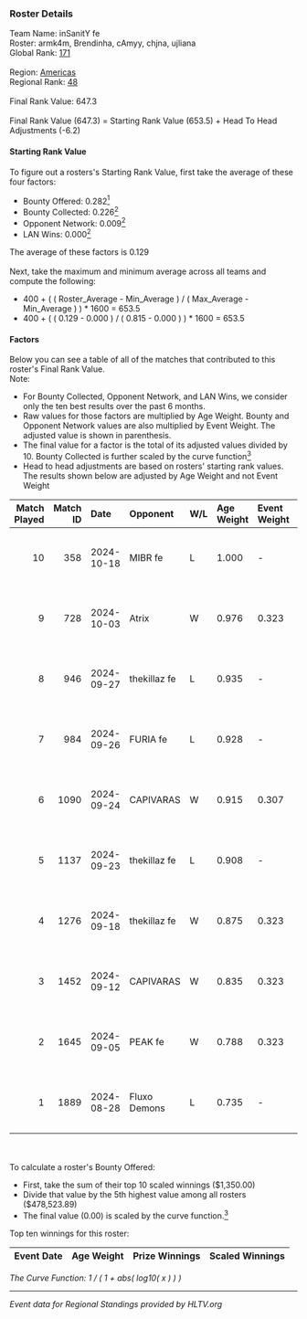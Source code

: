 ### Roster Details<br />
Team Name: inSanitY fe<br />
Roster: armk4m, Brendinha, cAmyy, chjna, ujliana<br />
Global Rank: [171](../../standings_global_2024_11_06.md)<br />
<br />
Region: [Americas]( ../../standings_americas_2024_11_06.md)<br />
Regional Rank: [48]( ../../standings_americas_2024_11_06.md)<br />
<br />
Final Rank Value:  647.3<br />
<br />
Final Rank Value (647.3) = Starting Rank Value (653.5) + Head To Head Adjustments (-6.2)<br />

#### Starting Rank Value<br />
To figure out a rosters's Starting Rank Value, first take the average of these four factors:<br />
- Bounty Offered: 0.282[<sup>1</sup>](#table2)
- Bounty Collected: 0.226[<sup>2</sup>](#table1)
- Opponent Network: 0.009[<sup>2</sup>](#table1)
- LAN Wins: 0.000[<sup>2</sup>](#table1)

The average of these factors is 0.129<br />
<br />
Next, take the maximum and minimum average across all teams and compute the following:<br />
- 400 + ( ( Roster_Average - Min_Average ) / ( Max_Average - Min_Average ) ) * 1600 = 653.5
- 400 + ( ( 0.129 - 0.000 ) / ( 0.815 - 0.000 ) ) * 1600 = 653.5


#### Factors<br />
Below you can see a table of all of the matches that contributed to this roster's Final Rank Value.<br />
Note:<br />

- For Bounty Collected, Opponent Network, and LAN Wins, we consider only the ten best results over the past 6 months.
- Raw values for those factors are multiplied by Age Weight. Bounty and Opponent Network values are also multiplied by Event Weight. The adjusted value is shown in parenthesis.
- The final value for a factor is the total of its adjusted values divided by 10. Bounty Collected is further scaled by the curve function[<sup>3</sup>](#curveFunction)
- Head to head adjustments are based on rosters' starting rank values. The results shown below are adjusted by Age Weight and not Event Weight
<span id="table1"></span><br />


| Match Played | Match ID | Date       | Opponent     | W/L | Age Weight | Event Weight | Bounty Collected | Opponent Network | LAN Wins  | H2H Adj. | Roster                                   |
| -: | -: | :- | :- | :- | :- | :- | :- | :- | :- | -: | :- |
|           10 |      358 | 2024-10-18 | MIBR fe      | L   | 1.000      | -            | -                | -                | -         |   -13.31 | armk4m, Brendinha, cAmyy, chjna, ujliana |
|            9 |      728 | 2024-10-03 | Atrix        | W   | 0.976      | 0.323        | 0.003 (0.001)    | 0.160 (0.051)    | 0 (0.000) |    15.54 | armk4m, Brendinha, cAmyy, chjna, ujliana |
|            8 |      946 | 2024-09-27 | thekillaz fe | L   | 0.935      | -            | -                | -                | -         |   -15.28 | armk4m, Brendinha, cAmyy, chjna, ujliana |
|            7 |      984 | 2024-09-26 | FURIA fe     | L   | 0.928      | -            | -                | -                | -         |    -8.54 | armk4m, Brendinha, cAmyy, chjna, ujliana |
|            6 |     1090 | 2024-09-24 | CAPIVARAS    | W   | 0.915      | 0.307        | 0.002 (0.001)    | 0.000 (0.000)    | 0 (0.000) |     8.13 | armk4m, Brendinha, cAmyy, chjna, ujliana |
|            5 |     1137 | 2024-09-23 | thekillaz fe | L   | 0.908      | -            | -                | -                | -         |   -15.30 | armk4m, Brendinha, cAmyy, chjna, ujliana |
|            4 |     1276 | 2024-09-18 | thekillaz fe | W   | 0.875      | 0.323        | 0.003 (0.001)    | 0.110 (0.031)    | 0 (0.000) |    12.84 | armk4m, Brendinha, cAmyy, chjna, ujliana |
|            3 |     1452 | 2024-09-12 | CAPIVARAS    | W   | 0.835      | 0.323        | 0.002 (0.001)    | 0.000 (0.000)    | 0 (0.000) |     8.25 | armk4m, Brendinha, cAmyy, chjna, ujliana |
|            2 |     1645 | 2024-09-05 | PEAK fe      | W   | 0.788      | 0.323        | 0.003 (0.001)    | 0.037 (0.009)    | 0 (0.000) |    11.10 | armk4m, Brendinha, cAmyy, chjna, ujliana |
|            1 |     1889 | 2024-08-28 | Fluxo Demons | L   | 0.735      | -            | -                | -                | -         |    -9.57 | armk4m, Brendinha, cAmyy, chjna, ujliana |

<br />
<span id="table2"></span><br />
To calculate a roster's Bounty Offered:<br />

- First, take the sum of their top 10 scaled winnings ($1,350.00)
- Divide that value by the 5th highest value among all rosters ($478,523.89)
- The final value (0.00) is scaled by the curve function.[<sup>3</sup>](#curveFunction)

Top ten winnings for this roster:<br />

| Event Date | Age Weight | Prize Winnings | Scaled Winnings |
| :- | -: | :- | :- |


<span id="curveFunction"></span>_The Curve Function: 1 / ( 1 + abs( log10( x ) ) )_<br />

---
_Event data for Regional Standings provided by HLTV.org_<br />
